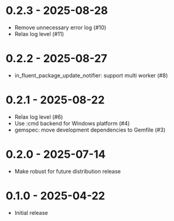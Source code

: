 # 0.2.3 - 2025-08-28

* Remove unnecessary error log (#10)
* Relax log level (#11)

# 0.2.2 - 2025-08-27

* in_fluent_package_update_notifier: support multi worker (#8)

# 0.2.1 - 2025-08-22

* Relax log level (#6)
* Use :cmd backend for Windows platform (#4)
* gemspec: move development dependencies to Gemfile (#3)

# 0.2.0 - 2025-07-14

* Make robust for future distribution release

# 0.1.0 - 2025-04-22

* Initial release
